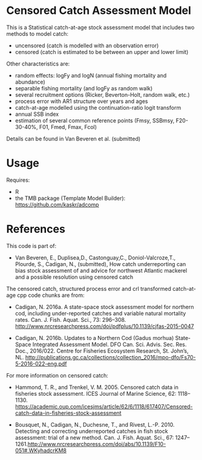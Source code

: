 # Censored Catch Assessment Model

This is a Statistical catch-at-age stock assessment model that includes two methods to model catch:
  - uncensored (catch is modelled with an observation error)
  - censored (catch is estimated to be between an upper and lower limit)
 
Other characteristics are:
- random effects: logFy and logN (annual fishing mortality and abundance)
- separable fishing mortality (and logFy as random walk)
- several recruitment options (Ricker, Beverton-Holt, random walk, etc.)
- process error with AR1 structure over years and ages
- catch-at-age modelled using the continuation-ratio logit transform
- annual SSB index
- estimation of several common reference points (Fmsy, SSBmsy, F20-30-40%, F01, Fmed, Fmax, Fcol)
 
Details can be found in Van Beveren et al. (submitted)
 
# Usage

Requires:
- R
- the TMB package (Template Model Builder): https://github.com/kaskr/adcomp

# References

This code is part of:
- Van Beveren, E., Duplisea,D., Castonguay,C., Doniol-Valcroze,T., Plourde, S., Cadigan, N., (submitted), How catch underreporting can bias stock assessment of and advice for northwest Atlantic mackerel and a possible resolution using censored catch

The censored catch, structured process error and crl transformed catch-at-age cpp code chunks are from:

- Cadigan, N. 2016a. A state-space stock assessment model for northern cod, including under-reported catches and variable natural mortality rates. Can. J. Fish. Aquat. Sci., 73: 296–308. http://www.nrcresearchpress.com/doi/pdfplus/10.1139/cjfas-2015-0047

- Cadigan, N. 2016b. Updates to a Northern Cod (Gadus morhua) State-Space Integrated Assessment Model. DFO Can. Sci. Advis. Sec. Res. Doc., 2016/022. Centre for Fisheries Ecosystem Research, St. John’s, NL. http://publications.gc.ca/collections/collection_2016/mpo-dfo/Fs70-5-2016-022-eng.pdf

For more information on censored catch:

- Hammond, T. R., and Trenkel, V. M. 2005. Censored catch data in fisheries stock assessment. ICES Journal of Marine Science, 62: 1118–1130. https://academic.oup.com/icesjms/article/62/6/1118/617407/Censored-catch-data-in-fisheries-stock-assessment

- Bousquet, N., Cadigan, N., Duchesne, T., and Rivest, L.-P. 2010. Detecting and correcting underreported catches in fish stock assessment: trial of a new method. Can. J. Fish. Aquat. Sci., 67: 1247–1261.http://www.nrcresearchpress.com/doi/abs/10.1139/F10-051#.WKyhadcrKM8




